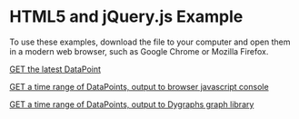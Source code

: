 # HTML5 and jQuery.js Example

To use these examples, download the file to your computer and open them in a modern web browser, such as Google Chrome or Mozilla Firefox.

[GET the latest DataPoint](./html%2Bjs-singleDataPointGet.html)

[GET a time range of DataPoints, output to browser javascript console](./html%2Bjs-timeSeriesGetWithPaging.html)

[GET a time range of DataPoints, output to Dygraphs graph library](./html%2Bjs-timeSeriesGetWithPagingAndChart.html)
